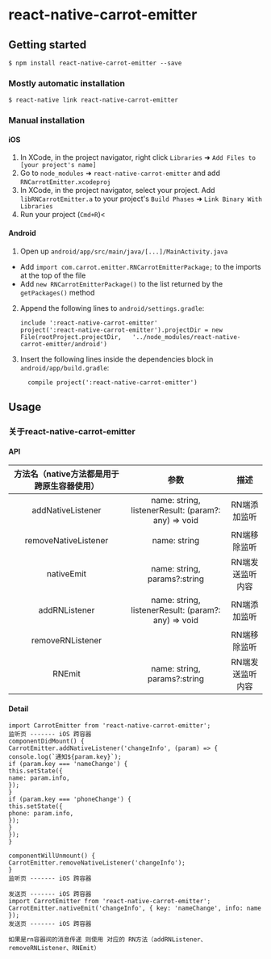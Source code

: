 
# react-native-carrot-emitter

## Getting started

`$ npm install react-native-carrot-emitter --save`

### Mostly automatic installation

`$ react-native link react-native-carrot-emitter`

### Manual installation


#### iOS

1. In XCode, in the project navigator, right click `Libraries` ➜ `Add Files to [your project's name]`
2. Go to `node_modules` ➜ `react-native-carrot-emitter` and add `RNCarrotEmitter.xcodeproj`
3. In XCode, in the project navigator, select your project. Add `libRNCarrotEmitter.a` to your project's `Build Phases` ➜ `Link Binary With Libraries`
4. Run your project (`Cmd+R`)<

#### Android

1. Open up `android/app/src/main/java/[...]/MainActivity.java`
  - Add `import com.carrot.emitter.RNCarrotEmitterPackage;` to the imports at the top of the file
  - Add `new RNCarrotEmitterPackage()` to the list returned by the `getPackages()` method
2. Append the following lines to `android/settings.gradle`:
  	```
  	include ':react-native-carrot-emitter'
  	project(':react-native-carrot-emitter').projectDir = new File(rootProject.projectDir, 	'../node_modules/react-native-carrot-emitter/android')
  	```
3. Insert the following lines inside the dependencies block in `android/app/build.gradle`:
  	```
      compile project(':react-native-carrot-emitter')
  	```


## Usage
### 关于react-native-carrot-emitter
#### API
| 方法名（native方法都是用于跨原生容器使用） | 参数 | 描述 |
|:-----:|:------:|:-----:|
| addNativeListener | name: string, listenerResult: (param?: any) => void | RN端添加监听 |
| removeNativeListener | name: string | RN端移除监听 |
| nativeEmit | name: string, params?:string | RN端发送监听内容|
| addRNListener | name: string, listenerResult: (param?: any) => void | RN端添加监听 |
| removeRNListener |  | RN端移除监听 |
| RNEmit | name: string, params?:string | RN端发送监听内容|
#### Detail
```
import CarrotEmitter from 'react-native-carrot-emitter';
监听页 ------- iOS 跨容器
componentDidMount() {
CarrotEmitter.addNativeListener('changeInfo', (param) => {
console.log(`通知${param.key}`);
if (param.key === 'nameChange') {
this.setState({
name: param.info,
});
}
if (param.key === 'phoneChange') {
this.setState({
phone: param.info,
});
}
});
}

componentWillUnmount() {
CarrotEmitter.removeNativeListener('changeInfo');
}
监听页 ------- iOS 跨容器

发送页 ------- iOS 跨容器
import CarrotEmitter from 'react-native-carrot-emitter';
CarrotEmitter.nativeEmit('changeInfo', { key: 'nameChange', info: name });
发送页 ------- iOS 跨容器

如果是rn容器间的消息传递 则使用 对应的 RN方法（addRNListener、removeRNListener、RNEmit）
```
  
